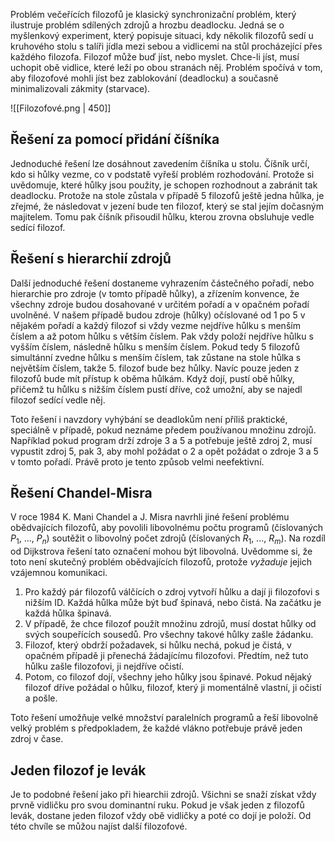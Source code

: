 Problém večeřících filozofů je klasický synchronizační problém, který ilustruje problém sdílených zdrojů a hrozbu deadlocku. Jedná se o myšlenkový experiment, který popisuje situaci, kdy několik filozofů sedí u kruhového stolu s talíři jídla mezi sebou a vidlicemi na stůl procházející přes každého filozofa. Filozof může buď jíst, nebo myslet. Chce-li jíst, musí uchopit obě vidlice, které leží po obou stranách něj. Problém spočívá v tom, aby filozofové mohli jíst bez zablokování (deadlocku) a současně minimalizovali zákmity (starvace).

![[Filozofové.png | 450]]
## Řešení za pomocí přidání číšníka

Jednoduché řešení lze dosáhnout zavedením číšníka u stolu. Číšník určí, kdo si hůlky vezme, co v podstatě vyřeší problém rozhodování. Protože si uvědomuje, které hůlky jsou použity, je schopen rozhodnout a zabránit tak deadlocku. Protože na stole zůstala v případě 5 filozofů ještě jedna hůlka, je zřejmé, že následovat v jezení bude ten filozof, který se stal jejím dočasným majitelem. Tomu pak číšník přisoudil hůlku, kterou zrovna obsluhuje vedle sedící filozof.

## Řešení s hierarchií zdrojů

Další jednoduché řešení dostaneme vyhrazením částečného pořadí, nebo hierarchie pro zdroje (v tomto případě hůlky), a zřízením konvence, že všechny zdroje budou dosahované v určitém pořadí a v opačném pořadí uvolněné. V našem případě budou zdroje (hůlky) očíslované od 1 po 5 v nějakém pořadí a každý filozof si vždy vezme nejdříve hůlku s menším číslem a až potom hůlku s větším číslem. Pak vždy položí nejdříve hůlku s vyšším číslem, následně hůlku s menším číslem. Pokud tedy 5 filozofů simultánní zvedne hůlku s menším číslem, tak zůstane na stole hůlka s největším číslem, takže 5. filozof bude bez hůlky. Navíc pouze jeden z filozofů bude mít přístup k oběma hůlkám. Když dojí, pustí obě hůlky, přičemž tu hůlku s nižším číslem pustí dříve, což umožní, aby se najedl filozof sedící vedle něj.

Toto řešení i navzdory vyhýbání se deadlokům není příliš praktické, speciálně v případě, pokud neznáme předem používanou množinu zdrojů. Například pokud program drží zdroje 3 a 5 a potřebuje ještě zdroj 2, musí vypustit zdroj 5, pak 3, aby mohl požádat o 2 a opět požádat o zdroje 3 a 5 v tomto pořadí. Právě proto je tento způsob velmi neefektivní.

## Řešení Chandel-Misra

V roce 1984 K. Mani Chandel a J. Misra navrhli jiné řešení problému obědvajících filozofů, aby povolili libovolnému počtu programů (číslovaných $P_{1}$, ..., $P_{n}$) soutěžit o libovolný počet zdrojů (číslovaných $R_{1}$, ..., $R_{m}$). Na rozdíl od Dijkstrova řešení tato označení mohou být libovolná. Uvědomme si, že toto není skutečný problém obědvajících filozofů, protože _vyžaduje_ jejich vzájemnou komunikaci.

1. Pro každý pár filozofů válčících o zdroj vytvoří hůlku a dají ji filozofovi s nižším ID. Každá hůlka může být buď špinavá, nebo čistá. Na začátku je každá hůlka špinavá.
2. V případě, že chce filozof použít množinu zdrojů, musí dostat hůlky od svých soupeřících sousedů. Pro všechny takové hůlky zašle žádanku.
3. Filozof, který obdrží požadavek, si hůlku nechá, pokud je čistá, v opačném případě ji přenechá žádajícímu filozofovi. Předtím, než tuto hůlku zašle filozofovi, ji nejdříve očistí.
4. Potom, co filozof dojí, všechny jeho hůlky jsou špinavé. Pokud nějaký filozof dříve požádal o hůlku, filozof, který ji momentálně vlastní, ji očistí a pošle.

Toto řešení umožňuje velké množství paralelních programů a řeší libovolně velký problém s předpokladem, že každé vlákno potřebuje právě jeden zdroj v čase.

## Jeden filozof je levák
Je to podobné řešení jako při hiearchii zdrojů. Všichni se snaží získat vždy prvně vidličku pro svou dominantní ruku. Pokud je však jeden z filozofů levák, dostane jeden filozof vždy obě vidličky a poté co dojí je položí. Od této chvíle se můžou najíst další filozofové.
